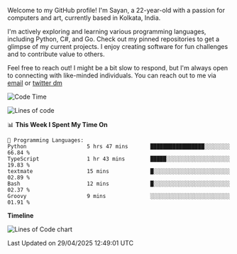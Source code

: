 Welcome to my GitHub profile! I'm Sayan, a 22-year-old with a passion for computers and art, currently based in Kolkata, India.

I'm actively exploring and learning various programming languages, including Python, C#, and Go. Check out my pinned repositories to get a glimpse of my current projects. I enjoy creating software for fun challenges and to contribute value to others.

Feel free to reach out! I might be a bit slow to respond, but I'm always open to connecting with like-minded individuals. You can reach out to me via [email](mailto:me@sayanbiswas.in) or [twitter dm](https://twitter.com/TheDankDel)

<!--START_SECTION:waka-->
![Code Time](http://img.shields.io/badge/Code%20Time-2%2C218%20hrs%2055%20mins-blue)

![Lines of code](https://img.shields.io/badge/From%20Hello%20World%20I%27ve%20Written-8.0%20million%20lines%20of%20code-blue)

📊 **This Week I Spent My Time On** 

```text
💬 Programming Languages: 
Python                   5 hrs 47 mins       █████████████████░░░░░░░░   66.84 % 
TypeScript               1 hr 43 mins        █████░░░░░░░░░░░░░░░░░░░░   19.83 % 
textmate                 15 mins             █░░░░░░░░░░░░░░░░░░░░░░░░   02.89 % 
Bash                     12 mins             █░░░░░░░░░░░░░░░░░░░░░░░░   02.37 % 
Groovy                   9 mins              ░░░░░░░░░░░░░░░░░░░░░░░░░   01.91 % 
```

**Timeline**

![Lines of Code chart](https://raw.githubusercontent.com/Dank-del/Dank-del/main/assets/bar_graph.png)


 Last Updated on 29/04/2025 12:49:01 UTC
<!--END_SECTION:waka-->
